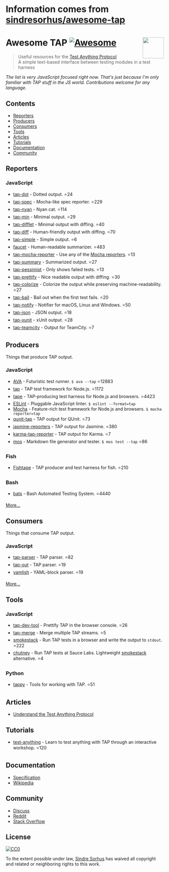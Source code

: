 # Information comes from [sindresorhus/awesome-tap](https://github.com/sindresorhus/awesome-tap)
# Awesome TAP [![Awesome](https://cdn.rawgit.com/sindresorhus/awesome/d7305f38d29fed78fa85652e3a63e154dd8e8829/media/badge.svg)](https://github.com/sindresorhus/awesome) [<img src="https://testanything.org/images/tap.png" width="67" align="right">](https://testanything.org)


> Useful resources for the [Test Anything Protocol](https://testanything.org)<br>
> A simple text-based interface between testing modules in a test harness

*The list is very JavaScript focused right now. That's just because I'm only familiar with TAP stuff in the JS world. Contributions welcome for any language.*


## Contents

- [Reporters](#reporters)
- [Producers](#producers)
- [Consumers](#consumers)
- [Tools](#tools)
- [Articles](#articles)
- [Tutorials](#tutorials)
- [Documentation](#documentation)
- [Community](#community)


## Reporters

### JavaScript

- [tap-dot](https://github.com/scottcorgan/tap-dot) - Dotted output. :star:24
- [tap-spec](https://github.com/scottcorgan/tap-spec) - Mocha-like spec reporter. :star:229
- [tap-nyan](https://github.com/calvinmetcalf/tap-nyan) - Nyan cat. :star:114
- [tap-min](https://github.com/gummesson/tap-min) - Minimal output. :star:29
- [tap-difflet](https://github.com/namuol/tap-difflet) - Minimal output with diffing. :star:40
- [tap-diff](https://github.com/axross/tap-diff) - Human-friendly output with diffing. :star:70
- [tap-simple](https://github.com/joeybaker/tap-simple) - Simple output. :star:6
- [faucet](https://github.com/substack/faucet) - Human-readable summarizer. :star:483
- [tap-mocha-reporter](https://github.com/isaacs/tap-mocha-reporter) - Use any of the [Mocha reporters](https://github.com/isaacs/tap-mocha-reporter/tree/master/lib/reporters). :star:13
- [tap-summary](https://github.com/zoubin/tap-summary) - Summarized output. :star:27
- [tap-pessimist](https://github.com/clux/tap-pessimist) - Only shows failed tests. :star:13
- [tap-prettify](https://github.com/toolness/tap-prettify) - Nice readable output with diffing. :star:30
- [tap-colorize](https://github.com/substack/tap-colorize) - Colorize the output while preserving machine-readability. :star:27
- [tap-bail](https://github.com/juliangruber/tap-bail) - Bail out when the first test fails. :star:20
- [tap-notify](https://github.com/axross/tap-notify) - Notifier for macOS, Linux and Windows. :star:50
- [tap-json](https://github.com/gummesson/tap-json) - JSON output. :star:18
- [tap-xunit](https://github.com/aghassemi/tap-xunit) - xUnit output. :star:28
- [tap-teamcity](https://github.com/smockle/tap-teamcity) - Output for TeamCity. :star:7


## Producers

Things that produce TAP output.

### JavaScript

- [AVA](https://github.com/sindresorhus/ava) - Futuristic test runner. `$ ava --tap` :star:12883
- [tap](https://github.com/isaacs/node-tap) - TAP test framework for Node.js. :star:1172
- [tape](https://github.com/substack/tape) - TAP-producing test harness for Node.js and browsers. :star:4423
- [ESLint](http://eslint.org/docs/user-guide/formatters/#tap) - Pluggable JavaScript linter. `$ eslint --format=tap`
- [Mocha](https://mochajs.org) - Feature-rich test framework for Node.js and browsers. `$ mocha reporter=tap`
- [qunit-tap](https://github.com/twada/qunit-tap) - TAP output for QUnit. :star:73
- [jasmine-reporters](https://github.com/larrymyers/jasmine-reporters) - TAP output for Jasmine. :star:380
- [karma-tap-reporter](https://github.com/fumiakiy/karma-tap-reporter) - TAP output for Karma. :star:7
- [mos](https://github.com/zkochan/mos) - Markdown file generator and tester. `$ mos test --tap` :star:86

### Fish

- [Fishtape](https://github.com/fisherman/fishtape) - TAP producer and test harness for fish. :star:210

### Bash

- [bats](https://github.com/sstephenson/bats) - Bash Automated Testing System. :star:4440

[More...](https://testanything.org/producers.html)


## Consumers

Things that consume TAP output.

### JavaScript

- [tap-parser](https://github.com/substack/tap-parser) - TAP parser. :star:82
- [tap-out](https://github.com/scottcorgan/tap-out) - TAP parser. :star:19
- [yamlish](https://github.com/isaacs/yamlish) - YAML-block parser. :star:19

[More...](https://testanything.org/consumers.html)


## Tools

### JavaScript

- [tap-dev-tool](https://github.com/Jam3/tap-dev-tool) - Prettify TAP in the browser console. :star:26
- [tap-merge](https://github.com/anko/tap-merge) - Merge multiple TAP streams. :star:5
- [smokestack](https://github.com/hughsk/smokestack) - Run TAP tests in a browser and write the output to `stdout`. :star:222
- [chutney](https://github.com/derhuerst/chutney) - Run TAP tests at Sauce Labs. Lightweight [smokestack](https://github.com/hughsk/smokestack) alternative. :star:4

### Python

- [tappy](https://github.com/mblayman/tappy) - Tools for working with TAP. :star:51


## Articles

- [Understand the Test Anything Protocol](http://www.effectiveperlprogramming.com/2011/05/understand-the-test-anything-protocol/)


## Tutorials

- [test-anything](https://github.com/finnp/test-anything) - Learn to test anything with TAP through an interactive workshop. :star:120


## Documentation

- [Specification](https://testanything.org/tap-version-13-specification.html)
- [Wikipedia](https://en.wikipedia.org/wiki/Test_Anything_Protocol)


## Community

- [Discuss](https://github.com/TestAnything/Specification/issues)
- [Reddit](https://www.reddit.com/r/testanythingprotocol)
- [Stack Overflow](http://stackoverflow.com/questions/tagged/tap)


## License

[![CC0](http://mirrors.creativecommons.org/presskit/buttons/88x31/svg/cc-zero.svg)](https://creativecommons.org/publicdomain/zero/1.0/)

To the extent possible under law, [Sindre Sorhus](http://sindresorhus.com) has waived all copyright and related or neighboring rights to this work.

